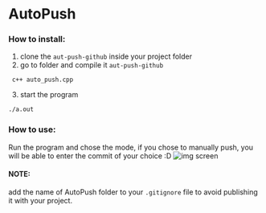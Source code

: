 # AutoPush

### How to install: 

1. clone the ``` aut-push-github ``` inside your project folder
2. go to folder and compile it ``` aut-push-github ```
```shell
 c++ auto_push.cpp
```
3. start the program
```shell
./a.out
```

### How to use: 
Run the program and chose the mode, if you chose to manually push, you will be able to enter the commit of your choice :D
![img screen](https://cdn.discordapp.com/attachments/917755386323431445/944260733900824577/unknown.png)

#### NOTE:
add the name of AutoPush folder to your ```.gitignore``` file to avoid publishing it with your project.
